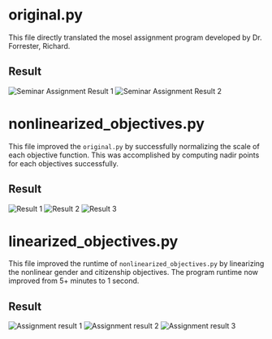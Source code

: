 
# original.py 
This file directly translated the mosel assignment program developed by Dr. Forrester, Richard.

## Result
![Seminar Assignment Result 1](https://user-images.githubusercontent.com/35699839/220000410-2ee54bc8-36ae-44cb-bf47-2eaaace8fdfe.png)
![Seminar Assignment Result 2](https://user-images.githubusercontent.com/35699839/220000425-c81d2362-6dbc-4bd4-9c0a-b3f8faa559d7.png)

# nonlinearized_objectives.py
This file improved the `original.py` by successfully normalizing the scale of each objective function. This was accomplished by computing nadir points for each objectives successfully.

## Result
![Result 1](https://user-images.githubusercontent.com/35699839/220000475-24b93f6c-0d44-4ae9-8f1e-032a62db668a.png)
![Result 2](https://user-images.githubusercontent.com/35699839/220000485-7d90d7e8-3457-421d-8657-fb7f54ae9f45.png)
![Result 3](https://user-images.githubusercontent.com/35699839/220000501-db5b7437-d916-4fb6-9408-b8b24134ea56.png)

# linearized_objectives.py
This file improved the runtime of `nonlinearized_objectives.py` by linearizing the nonlinear gender and citizenship objectives. The program runtime now improved from 5+ minutes to 1 second.

## Result
![Assignment result 1](https://user-images.githubusercontent.com/35699839/220000578-683d6b01-b00d-43ed-95ee-c10cfd0ab53c.png)
![Assignment result 2](https://user-images.githubusercontent.com/35699839/220000591-4b786c21-53a5-4075-b564-431a890e6ff9.png)
![Assignment result 3](https://user-images.githubusercontent.com/35699839/220000628-aa0adf6b-9ed4-4641-b365-cfe803bb60fc.png)
